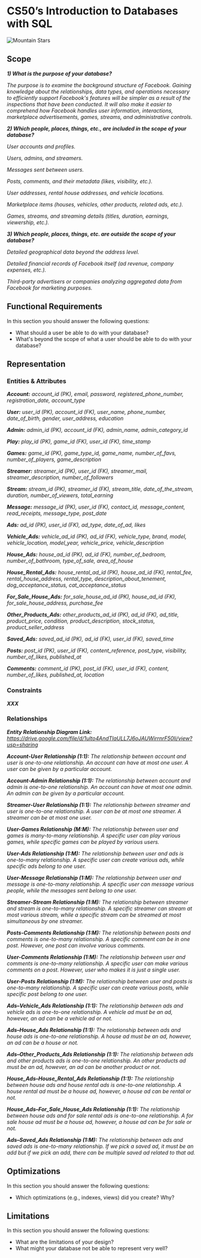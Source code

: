 # CS50’s Introduction to Databases with SQL
![Mountain   Stars](https://github.com/user-attachments/assets/ecce4111-4fc6-4707-99c8-9a9eaabc9f8f)

## Scope
**_1) What is the purpose of your database?_**

_The purpose is to examine the background structure of Facebook. Gaining knowledge about the relationships, data types, and operations necessary to efficiently support Facebook's features will be simpler as a result of the inspections that have been conducted. It will also make it easier to comprehend how Facebook handles user information, interactions, marketplace advertisements, games, streams, and administrative controls._

**_2) Which people, places, things, etc., are included in the scope of your database?_**

_User accounts and profiles._

_Users, admins, and streamers._

_Messages sent between users._

_Posts, comments, and their metadata (likes, visibility, etc.)._

_User addresses, rental house addresses, and vehicle locations._

_Marketplace items (houses, vehicles, other products, related ads, etc.)._

_Games, streams, and streaming details (titles, duration, earnings, viewership, etc.)._

**_3) Which people, places, things, etc. are outside the scope of your database?_**

_Detailed geographical data beyond the address level._

_Detailed financial records of Facebook itself (ad revenue, company expenses, etc.)._

_Third-party advertisers or companies analyzing aggregated data from Facebook for marketing purposes._

## Functional Requirements
In this section you should answer the following questions:

* What should a user be able to do with your database?
* What's beyond the scope of what a user should be able to do with your database?

## Representation
### Entities & Attributes
**_Account:_** _account_id (PK), email, password, registered_phone_number, registration_date, account_type_

**_User:_** _user_id (PK), account_id (FK), user_name, phone_number, date_of_birth, gender, user_address, education_

**_Admin:_** _admin_id (PK), account_id (FK), admin_name, admin_category_id_

**_Play:_** _play_id (PK), game_id (FK), user_id (FK), time_stamp_

**_Games:_** _game_id (PK), game_type_id, game_name, number_of_favs, number_of_players, game_description_

**_Streamer:_** _streamer_id (PK), user_id (FK), streamer_mail, streamer_description, number_of_followers_

**_Stream:_** _stream_id (PK), streamer_id (FK), stream_title, date_of_the_stream, duration, number_of_viewers, total_earning_

**_Message:_** _message_id (PK), user_id (FK), contact_id, message_content, read_receipts, message_type, post_date_

**_Ads:_** _ad_id (PK), user_id (FK), ad_type, date_of_ad, likes_

**_Vehicle_Ads:_** _vehicle_ad_id (PK), ad_id (FK), vehicle_type, brand, model, vehicle_location, model_year, vehicle_price, vehicle_description_

**_House_Ads:_** _house_ad_id (PK), ad_id (FK), number_of_bedroom, number_of_bathroom, type_of_sale, area_of_house_

**_House_Rental_Ads:_** _house_rental_ad_id (PK), house_ad_id (FK), rental_fee, rental_house_address, rental_type, description_about_tenement, dog_acceptance_status, cat_acceptance_status_

**_For_Sale_House_Ads:_** _for_sale_house_ad_id (PK), house_ad_id (FK), for_sale_house_address, purchase_fee_

**_Other_Products_Ads:_** _other_products_ad_id (PK), ad_id (FK), ad_title, product_price, condition, product_description, stock_status, product_seller_address_

**_Saved_Ads:_** _saved_ad_id (PK), ad_id (FK), user_id (FK), saved_time_

**_Posts:_** _post_id (PK), user_id (FK), content_reference, post_type, visibility, number_of_likes, published_at_

**_Comments:_** _comment_id (PK), post_id (FK), user_id (FK), content, number_of_likes, published_at, location_

### Constraints
**_XXX_**

### Relationships
**_Entity Relationship Diagram Link:_** _https://drive.google.com/file/d/1ulto4AndTlaULL7J6oJAUWirrnrF50li/view?usp=sharing_

**_Account-User Relationship (1:1):_** _The relationship between account and user is one-to-one relationship. An account can have at most one user. A user can be given by a particular account._

**_Account-Admin Relationship (1:1):_** _The relationship between account and admin is one-to-one relationship. An account can have at most one admin. An admin can be given by a particular account._

**_Streamer-User Relationship (1:1):_** _The relationship between streamer and user is one-to-one relationship. A user can be at most one streamer. A streamer can be at most one user._

**_User-Games Relationship (M:M):_** _The relationship between user and games is many-to-many relationship. A specific user can play various games, while specific games can be played by various users._

**_User-Ads Relationship (1:M):_** _The relationship between user and ads is one-to-many relationship. A specific user can create various ads, while specific ads belong to one user._

**_User-Message Relationship (1:M):_** _The relationship between user and message is one-to-many relationship. A specific user can message various people, while the messages sent belong to one user._

**_Streamer-Stream Relationship (1:M):_** _The relationship between streamer and stream is one-to-many relationship. A specific streamer can stream at most various stream, while a specific stream can be streamed at most simultaneous by one streamer._

**_Posts-Comments Relationship (1:M):_** _The relationship between posts and comments is one-to-many relationship. A specific comment can be in one post. However, one post can involve various comments._

**_User-Comments Relationship (1:M):_** _The relationship between user and comments is one-to-many relationship. A specific user can make various comments on a post. However, user who makes it is just a single user._

**_User-Posts Relationship (1:M):_** _The relationship between user and posts is one-to-many relationship. A specific user can create various posts, while specific post belong to one user._

**_Ads–Vehicle_Ads Relationship (1:1):_** _The relationship between ads and vehicle ads is one-to-one relationship. A vehicle ad must be an ad, however, an ad can be a vehicle ad or not._

**_Ads–House_Ads Relationship (1:1):_** _The relationship between ads and house ads is one-to-one relationship. A house ad must be an ad, however, an ad can be a house or not._

**_Ads–Other_Products_Ads Relationship (1:1):_** _The relationship between ads and other products ads is one-to-one relationship. An other products ad must be an ad, however, an ad can be another product or not._

**_House_Ads–House_Rental_Ads Relationship (1:1):_** _The relationship between house ads and house rental ads is one-to-one relationship. A house rental ad must be a house ad, however, a house ad can be rental or not._

**_House_Ads–For_Sale_House_Ads Relationship (1:1):_** _The relationship between house ads and for sale rental ads is one-to-one relationship. A for sale house ad must be a house ad, however, a house ad can be for sale or not._

**_Ads–Saved_Ads Relationship (1:M):_** _The relationship between ads and saved ads is one-to-many relationship. If we pick a saved ad, it must be an add but if we pick an add, there can be multiple saved ad related to that ad._

## Optimizations

In this section you should answer the following questions:

* Which optimizations (e.g., indexes, views) did you create? Why?

## Limitations

In this section you should answer the following questions:

* What are the limitations of your design?
* What might your database not be able to represent very well?
